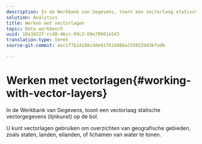 ```yaml
---
description: In de Werkbank van Gegevens, toont een vectorlaag statische vectorgegevens (lijnkunst) op de bol.
solution: Analytics
title: Werken met vectorlagen
topic: Data workbench
uuid: 10a3422f-ccd8-46cc-99c2-60e70601e543
translation-type: tm+mt
source-git-commit: aec1f7b14198cdde91f61d490a235022943bfedb

---
```



# Werken met vectorlagen{#working-with-vector-layers}

In de Werkbank van Gegevens, toont een vectorlaag statische vectorgegevens (lijnkunst) op de bol.

U kunt vectorlagen gebruiken om overzichten van geografische gebieden, zoals staten, landen, eilanden, of lichamen van water te tonen.
